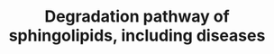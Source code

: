 ---
annotations:
- id: DOID:2368
  parent: genetic disease
  type: Disease Ontology
  value: gangliosidosis
- id: PW:0000162
  parent: classic metabolic pathway
  type: Pathway Ontology
  value: sphingolipid biosynthetic pathway
- id: DOID:10587
  parent: genetic disease
  type: Disease Ontology
  value: Krabbe disease
- id: PW:0000013
  parent: disease pathway
  type: Pathway Ontology
  value: disease pathway
- id: DOID:14504
  parent: genetic disease
  type: Disease Ontology
  value: Niemann-Pick disease
- id: DOID:14499
  parent: genetic disease
  type: Disease Ontology
  value: Fabry disease
- id: DOID:3321
  parent: genetic disease
  type: Disease Ontology
  value: GM2 gangliosidosis
- id: DOID:3323
  parent: genetic disease
  type: Disease Ontology
  value: Sandhoff disease
- id: DOID:3322
  parent: genetic disease
  type: Disease Ontology
  value: GM1 gangliosidosis
- id: DOID:4
  type: Disease Ontology
  value: disease
- id: DOID:4795
  parent: genetic disease
  type: Disease Ontology
  value: GM2 gangliosidosis, AB variant
- id: PW:0000197
  parent: classic metabolic pathway
  type: Pathway Ontology
  value: sphingolipid metabolic pathway
- id: DOID:0050464
  parent: genetic disease
  type: Disease Ontology
  value: Farber lipogranulomatosis
- id: DOID:10581
  parent: genetic disease
  type: Disease Ontology
  value: metachromatic leukodystrophy
- id: PW:0001062
  parent: classic metabolic pathway
  type: Pathway Ontology
  value: lacto-series glycosphingolipid metabolic pathway
- id: DOID:3320
  parent: genetic disease
  type: Disease Ontology
  value: Tay-Sachs disease
- id: DOID:0070111
  parent: genetic disease
  type: Disease Ontology
  value: Niemann-Pick disease type A
- id: DOID:0070112
  parent: genetic disease
  type: Disease Ontology
  value: Niemann-Pick disease type B
- id: PW:0000163
  parent: classic metabolic pathway
  type: Pathway Ontology
  value: sphingolipid degradation pathway
- id: PW:0000735
  parent: classic metabolic pathway
  type: Pathway Ontology
  value: altered sphingolipid metabolic pathway
- id: DOID:1926
  parent: genetic disease
  type: Disease Ontology
  value: Gaucher's disease
- id: PW:0000733
  parent: classic metabolic pathway
  type: Pathway Ontology
  value: glycosphingolipid metabolic pathway
authors:
- ''
citedin: ''
communities:
- IEM
- ONTOX
- RareDiseases
description: The degradation of SphingoLipids (SLs) occurs through a series of specific
  hydrolases in the lysosome, after the compounds have been transported via the endosomal
  pathway. Disorders resulting from an enzyme defect are highlighted in pink. Hydrolase
  defects result in accumulation and lysosomal storage of substrates, leading to cell
  pathology.  This pathway was inspired by Edition 5, Chapter 60 of the book of Blau
  (ISBN 9783030677268); Ed.4 Ch.25.   Proteins on this pathway have targeted assays
  available via the [CPTAC Assay Portal](https://assays.cancer.gov/available_assays?wp_id=WP4153).
last-edited: 2025-07-05
ndex: 64075170-8b69-11eb-9e72-0ac135e8bacf
organisms:
- Homo sapiens
redirect_from:
- /index.php/Pathway:WP4153
- /instance/WP4153
- /instance/WP4153_r139763
revision: r139763
schema-jsonld:
- '@context': https://schema.org/
  '@id': https://wikipathways.github.io/pathways/WP4153.html
  '@type': Dataset
  creator:
    '@type': Organization
    name: WikiPathways
  description: The degradation of SphingoLipids (SLs) occurs through a series of specific
    hydrolases in the lysosome, after the compounds have been transported via the
    endosomal pathway. Disorders resulting from an enzyme defect are highlighted in
    pink. Hydrolase defects result in accumulation and lysosomal storage of substrates,
    leading to cell pathology.  This pathway was inspired by Edition 5, Chapter 60
    of the book of Blau (ISBN 9783030677268); Ed.4 Ch.25.   Proteins on this pathway
    have targeted assays available via the [CPTAC Assay Portal](https://assays.cancer.gov/available_assays?wp_id=WP4153).
  keywords:
  - Acid ceramidase
  - Acrylsulfatase A
  - Alpha-galactosidase A
  - 'Beta-hexosaminidase A, B:'
  - Ceramide
  - Digalactosylceramide
  - Digalactosylceramide alpha
  - Digalactosylceramide beta
  - GA1
  - GA2
  - GLB1
  - GM1
  - 'GM1-beta-galactosidase (GLB):'
  - 'GM1-beta-galactosidease (GLB):'
  - GM2
  - GM2-activator
  - 'GM2A '
  - GM3
  - GalCer-beta-galactosidase
  - Globoside
  - Globoside example 1
  - Globoside example 2
  - Glucosylceramide
  - Glucosylceramide-beta-glucosidase
  - HEXA
  - HEXB
  - LIPA
  - NPC1
  - NPC2
  - PSAP
  - SCARB2
  - Sap-A
  - Sap-B
  - Sap-C
  - Sialidase
  - Sialidase 1
  - Sialidase 2
  - Sialidase 3
  - Sialidase 4
  - Sphingomyelin
  - Sphingomyelinase
  - Sphingosine
  - Sulfatide
  - galactosyl-ceramide
  - globotriaosylceramide
  - lactosylceramide
  license: CC0
  name: Degradation pathway of sphingolipids, including diseases
seo: CreativeWork
title: Degradation pathway of sphingolipids, including diseases
wpid: WP4153
---
